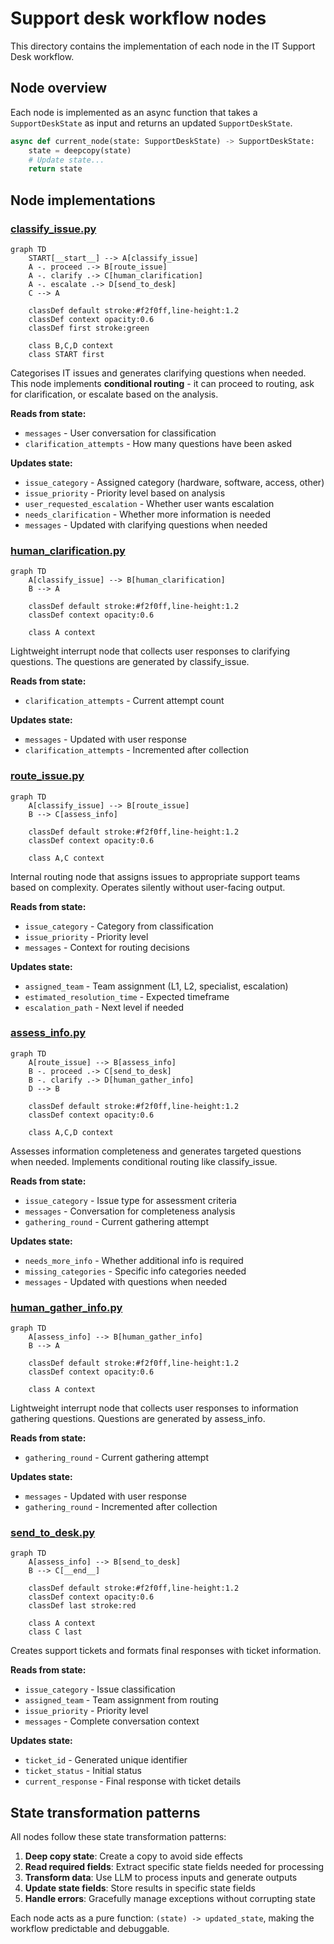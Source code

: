 # Support desk workflow nodes

This directory contains the implementation of each node in the IT Support Desk workflow.

## Node overview

Each node is implemented as an async function that takes a `SupportDeskState` as input and returns an updated `SupportDeskState`.

```python
async def current_node(state: SupportDeskState) -> SupportDeskState:
    state = deepcopy(state)
    # Update state...
    return state
```

## Node implementations

### [classify_issue.py](classify_issue.py)

```mermaid
graph TD
    START[__start__] --> A[classify_issue]
    A -. proceed .-> B[route_issue]
    A -. clarify .-> C[human_clarification]
    A -. escalate .-> D[send_to_desk]
    C --> A
    
    classDef default stroke:#f2f0ff,line-height:1.2
    classDef context opacity:0.6
    classDef first stroke:green
    
    class B,C,D context
    class START first
```

Categorises IT issues and generates clarifying questions when needed. This node implements **conditional routing** - it can proceed to routing, ask for clarification, or escalate based on the analysis.

**Reads from state:**
- `messages` - User conversation for classification
- `clarification_attempts` - How many questions have been asked

**Updates state:**
- `issue_category` - Assigned category (hardware, software, access, other)
- `issue_priority` - Priority level based on analysis
- `user_requested_escalation` - Whether user wants escalation
- `needs_clarification` - Whether more information is needed
- `messages` - Updated with clarifying questions when needed

### [human_clarification.py](human_clarification.py)

```mermaid
graph TD
    A[classify_issue] --> B[human_clarification]
    B --> A
    
    classDef default stroke:#f2f0ff,line-height:1.2
    classDef context opacity:0.6
    
    class A context
```

Lightweight interrupt node that collects user responses to clarifying questions. The questions are generated by classify_issue.

**Reads from state:**
- `clarification_attempts` - Current attempt count

**Updates state:**
- `messages` - Updated with user response
- `clarification_attempts` - Incremented after collection

### [route_issue.py](route_issue.py)

```mermaid
graph TD
    A[classify_issue] --> B[route_issue]
    B --> C[assess_info]
    
    classDef default stroke:#f2f0ff,line-height:1.2
    classDef context opacity:0.6
    
    class A,C context
```

Internal routing node that assigns issues to appropriate support teams based on complexity. Operates silently without user-facing output.

**Reads from state:**
- `issue_category` - Category from classification
- `issue_priority` - Priority level
- `messages` - Context for routing decisions

**Updates state:**
- `assigned_team` - Team assignment (L1, L2, specialist, escalation)
- `estimated_resolution_time` - Expected timeframe
- `escalation_path` - Next level if needed

### [assess_info.py](assess_info.py)

```mermaid
graph TD
    A[route_issue] --> B[assess_info]
    B -. proceed .-> C[send_to_desk]
    B -. clarify .-> D[human_gather_info]
    D --> B
    
    classDef default stroke:#f2f0ff,line-height:1.2
    classDef context opacity:0.6
    
    class A,C,D context
```

Assesses information completeness and generates targeted questions when needed. Implements conditional routing like classify_issue.

**Reads from state:**
- `issue_category` - Issue type for assessment criteria
- `messages` - Conversation for completeness analysis
- `gathering_round` - Current gathering attempt

**Updates state:**
- `needs_more_info` - Whether additional info is required
- `missing_categories` - Specific info categories needed
- `messages` - Updated with questions when needed

### [human_gather_info.py](human_gather_info.py)

```mermaid
graph TD
    A[assess_info] --> B[human_gather_info]
    B --> A
    
    classDef default stroke:#f2f0ff,line-height:1.2
    classDef context opacity:0.6
    
    class A context
```

Lightweight interrupt node that collects user responses to information gathering questions. Questions are generated by assess_info.

**Reads from state:**
- `gathering_round` - Current gathering attempt

**Updates state:**
- `messages` - Updated with user response
- `gathering_round` - Incremented after collection

### [send_to_desk.py](send_to_desk.py)

```mermaid
graph TD
    A[assess_info] --> B[send_to_desk]
    B --> C[__end__]
    
    classDef default stroke:#f2f0ff,line-height:1.2
    classDef context opacity:0.6
    classDef last stroke:red
    
    class A context
    class C last
```

Creates support tickets and formats final responses with ticket information.

**Reads from state:**
- `issue_category` - Issue classification
- `assigned_team` - Team assignment from routing
- `issue_priority` - Priority level
- `messages` - Complete conversation context

**Updates state:**
- `ticket_id` - Generated unique identifier
- `ticket_status` - Initial status
- `current_response` - Final response with ticket details

## State transformation patterns

All nodes follow these state transformation patterns:

1. **Deep copy state**: Create a copy to avoid side effects
2. **Read required fields**: Extract specific state fields needed for processing
3. **Transform data**: Use LLM to process inputs and generate outputs
4. **Update state fields**: Store results in specific state fields
5. **Handle errors**: Gracefully manage exceptions without corrupting state

Each node acts as a pure function: `(state) -> updated_state`, making the workflow predictable and debuggable.
